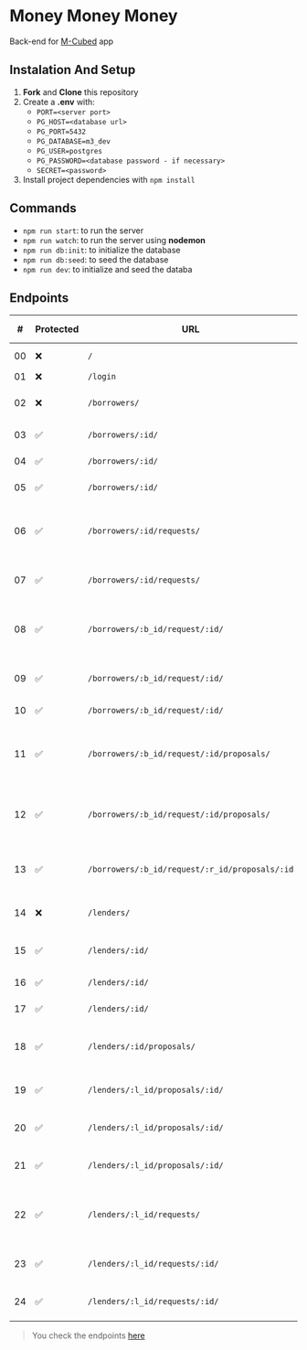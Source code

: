 # Money Money Money

Back-end for [M-Cubed](https://github.com/manoelteixeira/m-cubed-frontend) app

## Instalation And Setup

1. **Fork** and **Clone** this repository
2. Create a **.env** with:
    - `PORT=<server port>`
    - `PG_HOST=<database url>`
    - `PG_PORT=5432`
    - `PG_DATABASE=m3_dev`
    - `PG_USER=postgres`
    - `PG_PASSWORD=<database password - if necessary>`
    - `SECRET=<password>`
3. Install project dependencies with `npm install`

## Commands

- `npm run start`: to run the server
- `npm run watch`: to run the server using **nodemon**
- `npm run db:init`: to initialize the database
- `npm run db:seed`: to seed the database
- `npm run dev`: to initialize and seed the databa

## Endpoints

| #   | Protected | URL                                            | HTTP Method | Description                                     |
| --- | --------- | ---------------------------------------------- | ----------- | ----------------------------------------------- |
| 00  | ❌         | `/`                                            | GET         | API “home” route                                |
| 01  | ❌         | `/login`                                       | POST        | Log In User                                     |
| 02  | ❌         | `/borrowers/`                                  | POST        | Create a new Borrower                           |
| 03  | ✅         | `/borrowers/:id/`                              | GET         | Get Borrower                                    |
| 04  | ✅         | `/borrowers/:id/`                              | PUT         | Update Borrower                                 |
| 05  | ✅         | `/borrowers/:id/`                              | DELETE      | Delete Borrower                                 |
| 06  | ✅         | `/borrowers/:id/requests/`                     | GET         | Get all loan requests made by the Borrower      |
| 07  | ✅         | `/borrowers/:id/requests/`                     | POST        | Create a new loan request                       |
| 08  | ✅         | `/borrowers/:b_id/request/:id/`                | GET         | Get single loan request for a given borrower    |
| 09  | ✅         | `/borrowers/:b_id/request/:id/`                | PUT         | Update loan request                             |
| 10  | ✅         | `/borrowers/:b_id/request/:id/`                | DELETE      | Delete loan request                             |
| 11  | ✅         | `/borrowers/:b_id/request/:id/proposals/`      | GET         | Get all proposals for a single loan request     |
| 12  | ✅         | `/borrowers/:b_id/request/:id/proposals/`      | PUT         | Accept given proposition, and reject all others |
| 13  | ✅         | `/borrowers/:b_id/request/:r_id/proposals/:id` | GET         | Get a single proposition for a given loan       |
| 14  | ❌         | `/lenders/`                                    | POST        | Create a new Lenders                            |
| 15  | ✅         | `/lenders/:id/`                                | GET         | Get a Single Lender                             |
| 16  | ✅         | `/lenders/:id/`                                | POST        | Update Lender                                   |
| 17  | ✅         | `/lenders/:id/`                                | DELETE      | Delete Lender                                   |
| 18  | ✅         | `/lenders/:id/proposals/`                      | GET         | Get all proposals made by the lender            |
| 19  | ✅         | `/lenders/:l_id/proposals/:id/`                | GET         | Get a single made by the Lender                 |
| 20  | ✅         | `/lenders/:l_id/proposals/:id/`                | PUT         | Update loan proposition                         |
| 21  | ✅         | `/lenders/:l_id/proposals/:id/`                | DELETE      | Update loan proposition                         |
| 22  | ✅         | `/lenders/:l_id/requests/`                     | GET         | Get all pending requests (not accepted)         |
| 23  | ✅         | `/lenders/:l_id/requests/:id/`                 | GET         | Get a single loan request                       |
| 24  | ✅         | `/lenders/:l_id/requests/:id/`                 | POST        | Create a new Proposition                        |

> You check the endpoints [here](https://m-cubed-backend.onrender.com)
